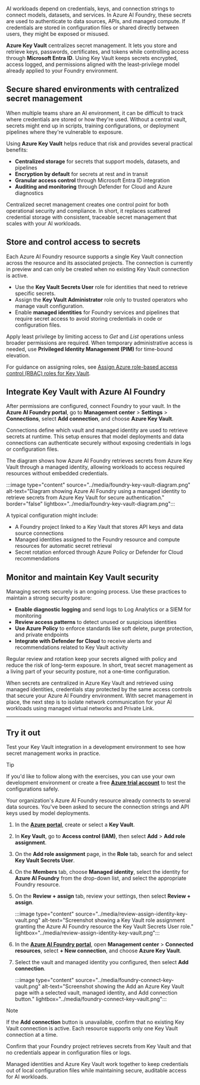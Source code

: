 AI workloads depend on credentials, keys, and connection strings to connect models, datasets, and services. In Azure AI Foundry, these secrets are used to authenticate to data sources, APIs, and managed compute. If credentials are stored in configuration files or shared directly between users, they might be exposed or misused.

**Azure Key Vault** centralizes secret management. It lets you store and retrieve keys, passwords, certificates, and tokens while controlling access through **Microsoft Entra ID**. Using Key Vault keeps secrets encrypted, access logged, and permissions aligned with the least-privilege model already applied to your Foundry environment.

## Secure shared environments with centralized secret management

When multiple teams share an AI environment, it can be difficult to track where credentials are stored or how they're used. Without a central vault, secrets might end up in scripts, training configurations, or deployment pipelines where they're vulnerable to exposure.

Using **Azure Key Vault** helps reduce that risk and provides several practical benefits:

- **Centralized storage** for secrets that support models, datasets, and pipelines
- **Encryption by default** for secrets at rest and in transit
- **Granular access control** through Microsoft Entra ID integration
- **Auditing and monitoring** through Defender for Cloud and Azure diagnostics

Centralized secret management creates one control point for both operational security and compliance. In short, it replaces scattered credential storage with consistent, traceable secret management that scales with your AI workloads.

## Store and control access to secrets

Each Azure AI Foundry resource supports a single Key Vault connection across the resource and its associated projects. The connection is currently in preview and can only be created when no existing Key Vault connection is active.

- Use the **Key Vault Secrets User** role for identities that need to retrieve specific secrets.
- Assign the **Key Vault Administrator** role only to trusted operators who manage vault configuration.
- Enable **managed identities** for Foundry services and pipelines that require secret access to avoid storing credentials in code or configuration files.

Apply least privilege by limiting access to _Get_ and _List_ operations unless broader permissions are required. When temporary administrative access is needed, use **Privileged Identity Management (PIM)** for time-bound elevation.

For guidance on assigning roles, see [Assign Azure role-based access control (RBAC) roles for Key Vault](/azure/key-vault/general/rbac-guide?azure-portal=true).

## Integrate Key Vault with Azure AI Foundry

After permissions are configured, connect Foundry to your vault. In the **Azure AI Foundry portal**, go to **Management center** > **Settings** > **Connections**, select **Add connection**, and choose **Azure Key Vault**.

Connections define which vault and managed identity are used to retrieve secrets at runtime. This setup ensures that model deployments and data connections can authenticate securely without exposing credentials in logs or configuration files.

The diagram shows how Azure AI Foundry retrieves secrets from Azure Key Vault through a managed identity, allowing workloads to access required resources without embedded credentials.

:::image type="content" source="../media/foundry-key-vault-diagram.png" alt-text="Diagram showing Azure AI Foundry using a managed identity to retrieve secrets from Azure Key Vault for secure authentication." border="false" lightbox="../media/foundry-key-vault-diagram.png":::

A typical configuration might include:

- A Foundry project linked to a Key Vault that stores API keys and data source connections
- Managed identities assigned to the Foundry resource and compute resources for automatic secret retrieval
- Secret rotation enforced through Azure Policy or Defender for Cloud recommendations

## Monitor and maintain Key Vault security

Managing secrets securely is an ongoing process. Use these practices to maintain a strong security posture:

- **Enable diagnostic logging** and send logs to Log Analytics or a SIEM for monitoring
- **Review access patterns** to detect unused or suspicious identities
- **Use Azure Policy** to enforce standards like soft delete, purge protection, and private endpoints
- **Integrate with Defender for Cloud** to receive alerts and recommendations related to Key Vault activity

Regular review and rotation keep your secrets aligned with policy and reduce the risk of long-term exposure.
In short, treat secret management as a living part of your security posture, not a one-time configuration.

When secrets are centralized in Azure Key Vault and retrieved using managed identities, credentials stay protected by the same access controls that secure your Azure AI Foundry environment. With secret management in place, the next step is to isolate network communication for your AI workloads using managed virtual networks and Private Link.

---

## Try it out

Test your Key Vault integration in a development environment to see how secret management works in practice.

> [!TIP]
> If you'd like to follow along with the exercises, you can use your own development environment or create a free **[Azure trial account](https://azure.microsoft.com/free)** to test the configurations safely.

Your organization's Azure AI Foundry resource already connects to several data sources. You've been asked to secure the connection strings and API keys used by model deployments.

1. In the **[Azure portal](https://portal.azure.com/)**, create or select a **Key Vault**.

1. In **Key Vault**, go to **Access control (IAM)**, then select **Add** > **Add role assignment**.

1. On the **Add role assignment** page, in the **Role** tab, search for and select **Key Vault Secrets User**.

1. On the **Members** tab, choose **Managed identity**, select the identity for **Azure AI Foundry** from the drop-down list, and select the appropriate Foundry resource.

1. On the **Review + assign** tab, review your settings, then select **Review + assign**.

   :::image type="content" source="../media/review-assign-identity-key-vault.png" alt-text="Screenshot showing a Key Vault role assignment granting the Azure AI Foundry resource the Key Vault Secrets User role." lightbox="../media/review-assign-identity-key-vault.png":::

1. In the **[Azure AI Foundry portal](https://ai.azure.com/)**, open **Management center** > **Connected resources**, select **+ New connection**, and choose **Azure Key Vault**.

1. Select the vault and managed identity you configured, then select **Add connection**.

   :::image type="content" source="../media/foundry-connect-key-vault.png" alt-text="Screenshot showing the Add an Azure Key Vault page with a selected vault, managed identity, and Add connection button." lightbox="../media/foundry-connect-key-vault.png":::

> [!NOTE]
> If the **Add connection** button is unavailable, confirm that no existing Key Vault connection is active. Each resource supports only one Key Vault connection at a time.

Confirm that your Foundry project retrieves secrets from Key Vault and that no credentials appear in configuration files or logs.

Managed identities and Azure Key Vault work together to keep credentials out of local configuration files while maintaining secure, auditable access for AI workloads.
